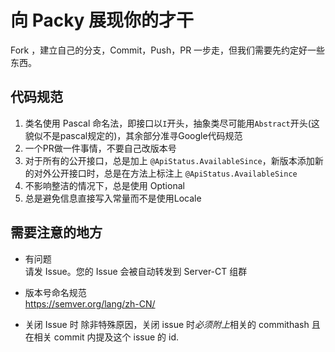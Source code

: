 # 向 Packy 展现你的才干

Fork ，建立自己的分支，Commit，Push，PR 一步走，但我们需要先约定好一些东西。

## 代码规范

1. 类名使用 Pascal 命名法，即接口以`I`开头，抽象类尽可能用`Abstract`开头(这貌似不是pascal规定的)，其余部分准寻Google代码规范
2. 一个PR做一件事情，不要自己改版本号
3. 对于所有的公开接口，总是加上 `@ApiStatus.AvailableSince`，新版本添加新的对外公开接口时，总是在方法上标注上 `@ApiStatus.AvailableSince`
4. 不影响整洁的情况下，总是使用 Optional
5. 总是避免信息直接写入常量而不是使用Locale

## 需要注意的地方

- 有问题  
  请发 Issue。您的 Issue 会被自动转发到 Server-CT 组群

- 版本号命名规范  
  https://semver.org/lang/zh-CN/
  
- 关闭 Issue 时
  除非特殊原因，关闭 issue 时*必须附上*相关的 commithash 且在相关 commit 内提及这个 issue 的 id.